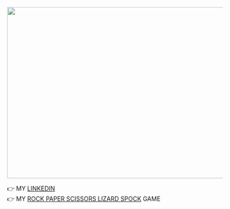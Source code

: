 
 <img src="https://media.giphy.com/media/IkC48u5QaYoXv55Otj/giphy.gif" width="700" height="400" />
 
👉 MY [LINKEDIN](https://www.linkedin.com/in/karina-segruma/)</br>
👉 MY [ROCK PAPER SCISSORS LIZARD SPOCK](https://github.com/krnsgrm/rock-paper-scissors-lizard-spock) GAME

<!--
**krnsgrm/krnsgrm** is a ✨ _special_ ✨ repository because its `README.md` (this file) appears on your GitHub profile.

Here are some ideas to get you started:

- 🔭 I’m currently working on ...
- 🌱 I’m currently learning ...
- 👯 I’m looking to collaborate on ...
- 🤔 I’m looking for help with ...
- 💬 Ask me about ...
- 📫 How to reach me: ...
- 😄 Pronouns: ...
- ⚡ Fun fact: ...
-->
